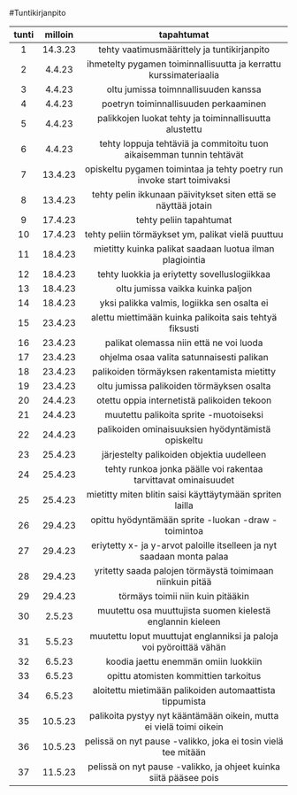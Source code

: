 #Tuntikirjanpito

|tunti|milloin|tapahtumat|
|:---:|:-----:|:--------:|
|1    |14.3.23| tehty vaatimusmäärittely ja tuntikirjanpito|
|2    |4.4.23| ihmetelty pygamen toiminnallisuutta ja kerrattu kurssimateriaalia|
|3    |4.4.23| oltu jumissa toimnnallisuuden kanssa|
|4    |4.4.23| poetryn toiminnallisuuden perkaaminen|
|5    |4.4.23| palikkojen luokat tehty ja toiminnallisuutta alustettu|
|6    |4.4.23| tehty loppuja tehtäviä ja commitoitu tuon aikaisemman tunnin tehtävät |
|7    |13.4.23| opiskeltu pygamen toimintaa ja tehty poetry run invoke start toimivaksi |
|8    |13.4.23| tehty pelin ikkunaan päivitykset siten että se näyttää jotain |
|9    |17.4.23| tehty peliin tapahtumat |
|10   |17.4.23| tehty peliin törmäykset ym, palikat vielä puuttuu |
|11   |18.4.23| mietitty kuinka palikat saadaan luotua ilman plagiointia |
|12   |18.4.23| tehty luokkia ja eriytetty sovelluslogiikkaa |
|13   |18.4.23| oltu jumissa vaikka kuinka paljon |
|14   |18.4.23| yksi palikka valmis, logiikka sen osalta ei |
|15   |23.4.23| alettu miettimään kuinka palikoita sais tehtyä fiksusti |
|16   |23.4.23| palikat olemassa niin että ne voi luoda |
|17   |23.4.23| ohjelma osaa valita satunnaisesti palikan |
|18   |23.4.23| palikoiden törmäyksen rakentamista mietitty |
|19   |23.4.23| oltu jumissa palikoiden törmäyksen osalta |
|20   |24.4.23| otettu oppia internetistä  palikoiden tekoon|
|21   |24.4.23| muutettu palikoita sprite -muotoiseksi |
|22   |24.4.23| palikoiden ominaisuuksien hyödyntämistä opiskeltu |
|23   |25.4.23| järjestelty palikoiden objektia uudelleen |
|24   |25.4.23| tehty runkoa jonka päälle voi rakentaa tarvittavat ominaisuudet |
|25   |25.4.23| mietitty miten blitin saisi käyttäytymään spriten lailla |
|26   |29.4.23| opittu hyödyntämään sprite -luokan -draw -toimintoa |
|27   |29.4.23| eriytetty x- ja y-arvot paloille itselleen ja nyt saadaan monta palaa |
|28   |29.4.23| yritetty saada palojen törmäystä toimimaan niinkuin pitää |
|29   |29.4.23| törmäys toimii niin kuin pitääkin |
|30   |2.5.23| muutettu osa muuttujista suomen kielestä englannin kieleen |
|31   |5.5.23| muutettu loput muuttujat englanniksi ja paloja voi pyöroittää vähän |
|32   |6.5.23| koodia jaettu enemmän omiin luokkiin |
|33   |6.5.23| opittu atomisten kommittien tarkoitus |
|34   |6.5.23| aloitettu mietimään palikoiden automaattista tippumista |
|35   |10.5.23| palikoita pystyy nyt kääntämään oikein, mutta ei vielä toimi oikein |
|36   |10.5.23| pelissä on nyt pause -valikko, joka ei tosin vielä tee mitään |
|37   |11.5.23| pelissä on nyt pause -valikko, ja ohjeet kuinka siitä pääsee pois |
